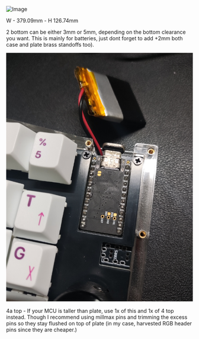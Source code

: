 ![Image](/pics/case.jpg)


W - 379.09mm - H 126.74mm

2 bottom can be either 3mm or 5mm, depending on the bottom clearance you want. This is mainly for batteries, just dont forget to add +2mm both case and plate brass standoffs too). 


![Image](/pics/mcu.jpg)

4a top - If your MCU is taller than plate, use 1x of this and 1x of 4 top instead. Though I recommend using millmax pins and trimming the excess pins so they stay flushed on top of plate (in my case, harvested RGB header pins since they are cheaper.)